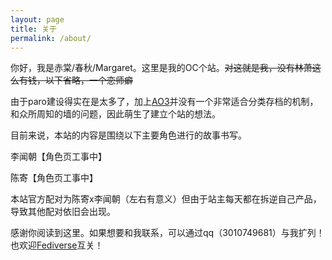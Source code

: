 ```yaml
---
layout: page
title: 关于
permalink: /about/
---
```


你好，我是赤棠/春秋/Margaret。这里是我的OC个站。~~对这就是我，没有林萧这么有钱，以下省略，一个恋师癖~~

由于paro建设得实在是太多了，加上[AO3](https://archiveofourown.org/users/Margaret42)并没有一个非常适合分类存档的机制，和众所周知的墙的问题，因此萌生了建立个站的想法。

目前来说，本站的内容是围绕以下主要角色进行的故事书写。

李闻朝【角色页工事中】



陈寄【角色页工事中】




本站官方配对为陈寄x李闻朝（左右有意义）但由于站主每天都在拆逆自己产品，导致其他配对依旧会出现。

感谢你阅读到这里。如果想要和我联系，可以通过qq（3010749681）与我扩列！也欢迎[Fediverse](https://o3o.ca/@Margaret42)互关！


